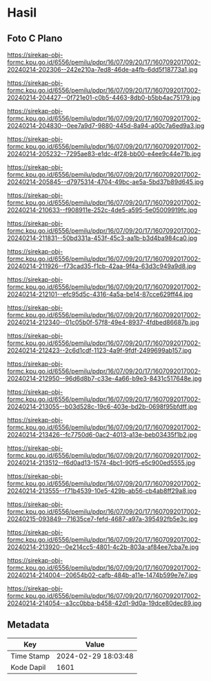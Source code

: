# Hasil

## Foto C Plano

https://sirekap-obj-formc.kpu.go.id/6556/pemilu/pdpr/16/07/09/20/17/1607092017002-20240214-202306--242e210a-7ed8-46de-a4fb-6dd5f18773a1.jpg

https://sirekap-obj-formc.kpu.go.id/6556/pemilu/pdpr/16/07/09/20/17/1607092017002-20240214-204427--0f721e01-c0b5-4463-8db0-b5bb4ac75179.jpg

https://sirekap-obj-formc.kpu.go.id/6556/pemilu/pdpr/16/07/09/20/17/1607092017002-20240214-204830--0ee7a9d7-9880-445d-8a94-a00c7a6ed9a3.jpg

https://sirekap-obj-formc.kpu.go.id/6556/pemilu/pdpr/16/07/09/20/17/1607092017002-20240214-205232--7295ae83-e1dc-4f28-bb00-e4ee9c44e71b.jpg

https://sirekap-obj-formc.kpu.go.id/6556/pemilu/pdpr/16/07/09/20/17/1607092017002-20240214-205845--d7975314-4704-49bc-ae5a-5bd37b89d645.jpg

https://sirekap-obj-formc.kpu.go.id/6556/pemilu/pdpr/16/07/09/20/17/1607092017002-20240214-210633--f908911e-252c-4de5-a595-5e05009919fc.jpg

https://sirekap-obj-formc.kpu.go.id/6556/pemilu/pdpr/16/07/09/20/17/1607092017002-20240214-211831--50bd331a-453f-45c3-aa1b-b3d4ba984ca0.jpg

https://sirekap-obj-formc.kpu.go.id/6556/pemilu/pdpr/16/07/09/20/17/1607092017002-20240214-211926--f73cad35-f1cb-42aa-9f4a-63d3c949a9d8.jpg

https://sirekap-obj-formc.kpu.go.id/6556/pemilu/pdpr/16/07/09/20/17/1607092017002-20240214-212101--efc95d5c-4316-4a5a-be14-87cce629ff44.jpg

https://sirekap-obj-formc.kpu.go.id/6556/pemilu/pdpr/16/07/09/20/17/1607092017002-20240214-212340--01c05b0f-57f8-49e4-8937-4fdbed86687b.jpg

https://sirekap-obj-formc.kpu.go.id/6556/pemilu/pdpr/16/07/09/20/17/1607092017002-20240214-212423--2c6d1cdf-1123-4a9f-9fdf-2499699ab157.jpg

https://sirekap-obj-formc.kpu.go.id/6556/pemilu/pdpr/16/07/09/20/17/1607092017002-20240214-212950--96d6d8b7-c33e-4a66-b9e3-8431c517648e.jpg

https://sirekap-obj-formc.kpu.go.id/6556/pemilu/pdpr/16/07/09/20/17/1607092017002-20240214-213055--b03d528c-19c6-403e-bd2b-0698f95bfdff.jpg

https://sirekap-obj-formc.kpu.go.id/6556/pemilu/pdpr/16/07/09/20/17/1607092017002-20240214-213426--fc7750d6-0ac2-4013-a13e-beb03435f1b2.jpg

https://sirekap-obj-formc.kpu.go.id/6556/pemilu/pdpr/16/07/09/20/17/1607092017002-20240214-213512--f6d0ad13-1574-4bc1-90f5-e5c900ed5555.jpg

https://sirekap-obj-formc.kpu.go.id/6556/pemilu/pdpr/16/07/09/20/17/1607092017002-20240214-213555--f71b4539-10e5-429b-ab56-cb4ab8ff29a8.jpg

https://sirekap-obj-formc.kpu.go.id/6556/pemilu/pdpr/16/07/09/20/17/1607092017002-20240215-093849--71635ce7-fefd-4687-a97a-395492fb5e3c.jpg

https://sirekap-obj-formc.kpu.go.id/6556/pemilu/pdpr/16/07/09/20/17/1607092017002-20240214-213920--0e214cc5-4801-4c2b-803a-af84ee7cba7e.jpg

https://sirekap-obj-formc.kpu.go.id/6556/pemilu/pdpr/16/07/09/20/17/1607092017002-20240214-214004--20654b02-cafb-484b-a11e-1474b599e7e7.jpg

https://sirekap-obj-formc.kpu.go.id/6556/pemilu/pdpr/16/07/09/20/17/1607092017002-20240214-214054--a3cc0bba-b458-42d1-9d0a-19dce80dec89.jpg


## Metadata

| Key        | Value               |
| ---------- | ------------------- |
| Time Stamp | 2024-02-29 18:03:48 |
| Kode Dapil | 1601                |



